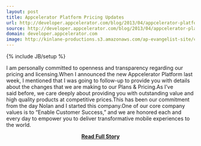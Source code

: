 ```yaml
---
layout: post
title: Appcelerator Platform Pricing Updates
url: http://developer.appcelerator.com/blog/2013/04/appcelerator-platform-pricing-updates.html
source: http://developer.appcelerator.com/blog/2013/04/appcelerator-platform-pricing-updates.html
domain: developer.appcelerator.com
image: http://kinlane-productions.s3.amazonaws.com/ap-evangelist-site/curated/screenshots/7266_developer_appcelerator_com.png
---
```

{% include JB/setup %}<p>I am personally committed to openness and transparency regarding our pricing and licensing.When I announced the new Appcelerator Platform last week, I mentioned that I was going to follow-up to provide you with details about the changes that we are making to our Plans &amp; Pricing.As I’ve said before, we care deeply about providing you with outstanding value and high quality products at competitive prices.This has been our commitment from the day Nolan and I started this company.One of our core company values is to “Enable Customer Success,” and we are honored each and every day to empower you to deliver transformative mobile experiences to the world.</p>
<center><p><a href="http://developer.appcelerator.com/blog/2013/04/appcelerator-platform-pricing-updates.html" style='padding:25px; font-sze:18px; font-weight: bold;'>Read Full Story</a></p></center>
